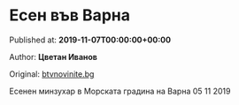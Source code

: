 
# Есен във Варна

Published at: **2019-11-07T00:00:00+00:00**

Author: **Цветан Иванов**

Original: [btvnovinite.bg](https://btvnovinite.bg/az-reporterut/priroda/esen-vav-varna_537077.html)

Есенен минзухар в Морската градина на Варна 05 11 2019
